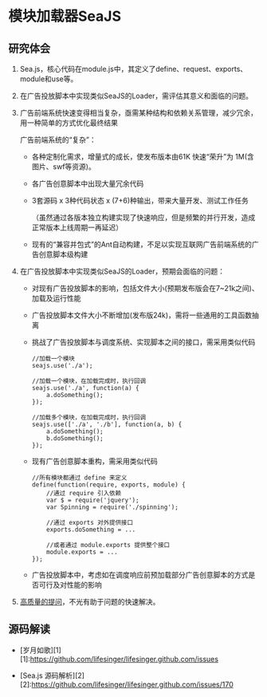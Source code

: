 模块加载器SeaJS
==========

研究体会
----

1.  Sea.js，核心代码在module.js中，其定义了define、request、exports、module和use等。

2.  在广告投放脚本中实现类似SeaJS的Loader，需评估其意义和面临的问题。

3.  广告前端系统快速变得相当复杂，亟需某种结构和依赖关系管理，减少冗余，用一种简单的方式优化最终结果

    广告前端系统的“复杂”：

    -   各种定制化需求，增量式的成长，使发布版本由61K 快速“荣升”为 1M(含图片、swf等资源)。

    -   各广告创意脚本中出现大量冗余代码

    -   3套源码 x 3种代码状态 x (7+6)种输出，带来大量开发、测试工作任务

        （虽然通过各版本独立构建实现了快速响应，但是频繁的并行开发，造成正常版本上线周期一再延迟）

    -   现有的“兼容并包式”的Ant自动构建，不足以实现互联网广告前端系统的广告创意脚本级构建

4.  在广告投放脚本中实现类似SeaJS的Loader，预期会面临的问题：

    -   对现有广告投放脚本的影响，包括文件大小(预期发布版会在7~21k之间)、加载及运行性能

    -   广告投放脚本文件大小不断增加(发布版24k)，需将一些通用的工具函数抽离   

    -   挑战了广告投放脚本与调度系统、实现脚本之间的接口，需采用类似代码

            //加载一个模块
            seajs.use('./a');

            //加载一个模块，在加载完成时，执行回调
            seajs.use('./a', function(a) {
            	a.doSomething();
            });

            //加载多个模块，在加载完成时，执行回调
            seajs.use(['./a', './b'], function(a, b) {
            	a.doSomething();
            	b.doSomething();
            });

    -   现有广告创意脚本重构，需采用类似代码

            //所有模块都通过 define 来定义
            define(function(require, exports, module) {             
            	//通过 require 引入依赖
            	var $ = require('jquery');
            	var Spinning = require('./spinning');

            	//通过 exports 对外提供接口
            	exports.doSomething = ...

            	//或者通过 module.exports 提供整个接口
            	module.exports = ...
            });

    -   广告投放脚本中，考虑如在调度响应前预加载部分广告创意脚本的方式是否可行及对性能的影响

5. [高质量的提问](https://github.com/seajs/seajs/blob/master/CONTRIBUTING.md)，不光有助于问题的快速解决。

源码解读
----
-   [岁月如歌][1]
[1]:<https://github.com/lifesinger/lifesinger.github.com/issues>

-   [Sea.js 源码解析][2]
[2]:<https://github.com/lifesinger/lifesinger.github.com/issues/170>
